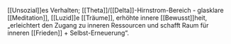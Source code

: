 [[Unsozial]]es Verhalten; [[Theta]]/[[Delta]]-Hirnstrom-Bereich - glasklare [[Meditation]], [[Luzid]]e [[Träume]], erhöhte innere [[Bewusst]]heit, „erleichtert den Zugang zu inneren Ressourcen und schafft Raum für inneren [[Frieden]] + Selbst-Erneuerung“.